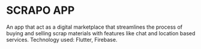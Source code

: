 # SCRAPO APP
An app that act as a digital marketplace that streamlines the process of buying and selling scrap materials with features like chat and location based services.
Technology used: Flutter, Firebase.

